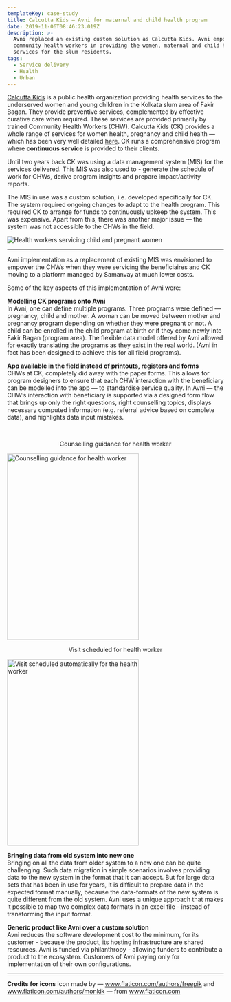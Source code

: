 ```yaml
---
templateKey: case-study
title: Calcutta Kids — Avni for maternal and child health program
date: 2019-11-06T08:46:23.019Z
description: >-
  Avni replaced an existing custom solution as Calcutta Kids. Avni empowered the
  community health workers in providing the women, maternal and child health
  services for the slum residents.
tags:
  - Service delivery
  - Health
  - Urban
---
```

[Calcutta Kids](https://calcuttakids.org) is a public health organization providing health services to the underserved women and young children in the Kolkata slum area of Fakir Bagan. They provide preventive services, complemented by effective curative care when required. These services are provided primarily by trained Community Health Workers (CHW). Calcutta Kids (CK) provides a whole range of services for women health, pregnancy and child health — which has been very well detailed <a href="https://calcuttakids.org/programs/" target="_blank">here</a>. CK runs a comprehensive program where **continuous service** is provided to their clients.

Until two years back CK was using a data management system (MIS) for the services delivered. This MIS was also used to - generate the schedule of work for CHWs, derive program insights and prepare impact/activity reports.

The MIS in use was a custom solution, i.e. developed specifically for CK. The system required ongoing changes to adapt to the health program. This required CK to arrange for funds to continuously upkeep the system. This was expensive. Apart from this, there was another major issue — the system was not accessible to the CHWs in the field.

![](/img/ck-case-study.png "Health workers servicing child and pregnant women")

- - -

Avni implementation as a replacement of existing MIS was envisioned to empower the CHWs when they were servicing the beneficiaires and CK moving to a platform managed by Samanvay at much lower costs.

Some of the key aspects of this implementation of Avni were:

**Modelling CK programs onto Avni**\
In Avni, one can define multiple programs. Three programs were defined — pregnancy, child and mother. A woman can be moved between mother and pregnancy program depending on whether they were pregnant or not. A child can be enrolled in the child program at birth or if they come newly into Fakir Bagan (program area). The flexible data model offered by Avni allowed for exactly translating the programs as they exist in the real world. (Avni in fact has been designed to achieve this for all field programs).

**App available in the field instead of printouts, registers and forms**\
CHWs at CK, completely did away with the paper forms. This allows for program designers to ensure that each CHW interaction with the beneficiary can be modelled into the app — to standardise service quality. In Avni — the CHW’s interaction with beneficiary is supported via a designed form flow that brings up only the right questions, right counselling topics, displays necessary computed information (e.g. referral advice based on complete data), and highlights data input mistakes.

<br/>

<p align='center'>Counselling guidance for health worker</p>

<img src="/img/screenshot-2019-12-12-at-6.44.01-pm.png" alt="Counselling guidance for health worker" height="432" width="306" align='middle'>

<br/>

<p align='center'>Visit scheduled for health worker</p>

<img src="/img/ck-visit-scheduling.png" alt="Visit scheduled automatically for the health worker" height="432" width="306" align='middle'>

<br/>

**Bringing data from old system into new one**\
Bringing on all the data from older system to a new one can be quite challenging. Such data migration in simple scenarios involves providing data to the new system in the format that it can accept. But for large data sets that has been in use for years, it is difficult to prepare data in the expected format manually, because the data-formats of the new system is quite different from the old system. Avni uses a unique approach that makes it possible to map two complex data formats in an excel file - instead of transforming the input format.

**Generic product like Avni over a custom solution**\
Avni reduces the software development cost to the minimum, for its customer - because the product, its hosting infrastructure are shared resources. Avni is funded via philanthropy - allowing funders to contribute a product to the ecosystem. Customers of Avni paying only for implementation of their own configurations.

- - -

**Credits for icons**
icon made by — www.flaticon.com/authors/freepik and www.flaticon.com/authors/monkik — from www.flaticon.com
